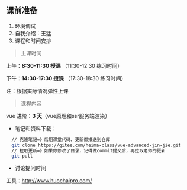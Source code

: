 ## 课前准备

1. 环境调试
2. 自我介绍：王猛
3. 课程和时间安排

> 上课时间

上午：**8:30-11:30 授课** （11:30-12:30 练习时间）

下午：**14:30-17:30 授课** （17:30-18:30 练习时间）

注：根据实际情况弹性上课

> 课程内容

vue 进阶：**3 天**（vue原理和ssr服务端渲染）

- 笔记和资料下载：
  
```bash
  // 克隆笔记=》后期课堂代码、更新都推送到仓库
  git clone https://gitee.com/heima-class/vue-advanced-jin-jie.git
  // 拉取更新=》如果你修改了目录，记得做commit提交后，再拉取老师的更新
  git pull
```

  

- 讨论提问时间

工具：http://www.huochaipro.com/
